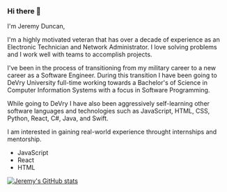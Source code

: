 ### Hi there 👋
I'm Jeremy Duncan,

  <p>I'm a highly motivated veteran that has over a decade of experience as an Electronic Technician and Network Administrator. I love solving problems and I work well with teams to accomplish projects.</p> 
  <p>I've been in the process of transitioning from my military career to a new career as a Software Engineer. During this transition I have been going to DeVry University full-time working towards a Bachelor's of Science in Computer Information Systems with a focus in Software Programming.</p>
  <p>While going to DeVry I have also been aggressively self-learning other software languages and technologies such as JavaScript, HTML, CSS, Python, React, C#, Java, and Swift.</p>
  <p>I am interested in gaining real-world experience throught internships and mentorship.</p>
 <ul>
  <li>JavaScript</li>
  <li>React</li>
  <li>HTML</li>
</ul>

[![Jeremy's GitHub stats](https://github-readme-stats.vercel.app/api?username=JeremyDuncan)](https://github.com/JeremyDuncan/github-readme-stats)


<!--
**JeremyDuncan/JeremyDuncan** is a ✨ _special_ ✨ repository because its `README.md` (this file) appears on your GitHub profile.

Here are some ideas to get you started:

- 🔭 I’m currently working on ...
- 🌱 I’m currently learning ...
- 👯 I’m looking to collaborate on ...
- 🤔 I’m looking for help with ...
- 💬 Ask me about ...
- 📫 How to reach me: ...
- 😄 Pronouns: ...
- ⚡ Fun fact: ...
-->
